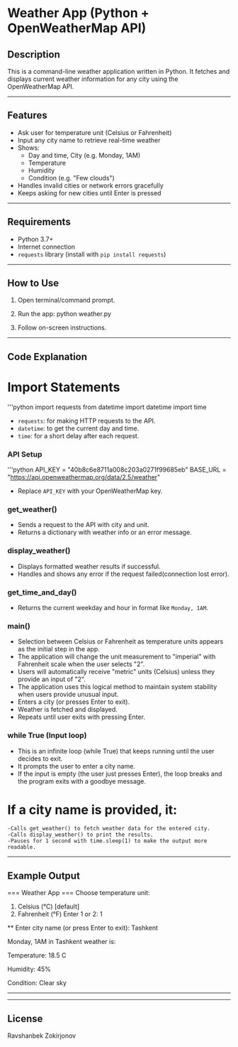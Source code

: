 
# Weather App (Python + OpenWeatherMap API)

## Description
This is a command-line weather application written in Python. It fetches and displays current weather information for any city using the OpenWeatherMap API.

---

## Features

- Ask user for temperature unit (Celsius or Fahrenheit)
- Input any city name to retrieve real-time weather
- Shows:
  - Day and time, City (e.g. Monday, 1AM)
  - Temperature
  - Humidity
  - Condition (e.g. "Few clouds")
- Handles invalid cities or network errors gracefully
- Keeps asking for new cities until Enter is pressed

---

## Requirements

- Python 3.7+
- Internet connection
- `requests` library (install with `pip install requests`)

---

## How to Use

1. Open terminal/command prompt.
2. Run the app:
   	python weather.py
   
3. Follow on-screen instructions.

---

## Code Explanation

# Import Statements
'''python
import requests
from datetime import datetime
import time

- `requests`: for making HTTP requests to the API.
- `datetime`: to get the current day and time.
- `time`: for a short delay after each request.

### API Setup
'''python
API_KEY = "40b8c6e8711a008c203a0271f99685eb"
BASE_URL = "https://api.openweathermap.org/data/2.5/weather"

- Replace `API_KEY` with your OpenWeatherMap key.

### get_weather()
- Sends a request to the API with city and unit.
- Returns a dictionary with weather info or an error message.

### display_weather()
- Displays formatted weather results if successful.
- Handles and shows any error if the request failed(connection lost error).

### get_time_and_day()
- Returns the current weekday and hour in format like `Monday, 1AM`.

### main()
- Selection between Celsius or Fahrenheit as temperature units appears as the initial step in the app.
- The application will change the unit measurement to "imperial" with Fahrenheit scale when the user selects "2".
- Users will automatically receive "metric" units (Celsius) unless they provide an input of "2".
- The application uses this logical method to maintain system stability when users provide unusual input.
- Enters a city (or presses Enter to exit).
- Weather is fetched and displayed.
- Repeats until user exits with pressing Enter.

### while True (Input loop)
- This is an infinite loop (while True) that keeps running until the user decides to exit.
- It prompts the user to enter a city name.
- If the input is empty (the user just presses Enter), the loop breaks and the program exits with a goodbye message.

# If a city name is provided, it:
	-Calls get_weather() to fetch weather data for the entered city.
	-Calls display_weather() to print the results.
	-Pauses for 1 second with time.sleep(1) to make the output more readable.

---

## Example Output

=== Weather App ===
Choose temperature unit:
1. Celsius (°C) [default]
2. Fahrenheit (°F)
Enter 1 or 2: 1

**
Enter city name (or press Enter to exit): Tashkent

Monday, 1AM in Tashkent weather is:

Temperature: 18.5 C

Humidity: 45%

Condition: Clear sky

----------------------------------------

---

## License

Ravshanbek Zokirjonov
